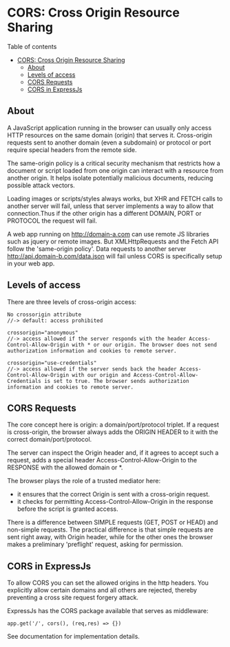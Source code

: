 # CORS: Cross Origin Resource Sharing
Table of contents
- [CORS: Cross Origin Resource Sharing](#cors-cross-origin-resource-sharing)
	- [About](#about)
	- [Levels of access](#levels-of-access)
	- [CORS Requests](#cors-requests)
	- [CORS in ExpressJs](#cors-in-expressjs)

## About
A JavaScript application running in the browser can usually only access HTTP resources on the same domain (origin) that serves it. Cross-origin requests  sent to another domain (even a subdomain) or protocol or port require special headers from the remote side.

The same-origin policy is a critical security mechanism that restricts how a document or script loaded from one origin can interact with a resource from another origin. It helps isolate potentially malicious documents, reducing possible attack vectors.

Loading images or scripts/styles always works, but XHR and FETCH calls to another server will fail, unless that server implements a way to allow that connection.Thus if the other origin has a different DOMAIN, PORT or PROTOCOL the request will fail. 

A web app running on http://domain-a.com can use remote JS libraries such as jquery or remote images. But XMLHttpRequests and the Fetch API follow the 'same-origin policy'. Data requests to another server http://api.domain-b.com/data.json will fail unless CORS is specifically setup in your web app. 

## Levels of access
There are three levels of cross-origin access:
```
No crossorigin attribute	
//-> default: access prohibited

crossorigin="anonymous" 	
//-> access allowed if the server responds with the header Access-Control-Allow-Origin with * or our origin. The browser does not send authorization information and cookies to remote server.

crossorigin="use-credentials" 
//-> access allowed if the server sends back the header Access-Control-Allow-Origin with our origin and Access-Control-Allow-Credentials is set to true. The browser sends authorization information and cookies to remote server.
```
## CORS Requests
The core concept here is origin: a domain/port/protocol triplet. If a request is cross-origin, the browser always adds the ORIGIN HEADER to it with the correct domain/port/protocol.

The server can inspect the Origin header and, if it agrees to accept such a request, adds a special header Access-Control-Allow-Origin to the RESPONSE with the allowed domain or *.

The browser plays the role of a trusted mediator here:
- it ensures that the correct Origin is sent with a cross-origin request.
- it checks for permitting Access-Control-Allow-Origin in the response before the script is granted access.

There is a difference between SIMPLE requests (GET, POST or HEAD) and non-simple requests. The practical difference is that simple requests are sent right away, with Origin header, while for the other ones the browser makes a preliminary 'preflight' request, asking for permission.

## CORS in ExpressJs
To allow CORS you can set the allowed origins in the http headers. You explicitly allow certain domains and all others are rejected, thereby preventing a cross site request forgery attack.

ExpressJs has the CORS package available that serves as middleware:
```
app.get('/', cors(), (req,res) => {})
```
See documentation for implementation details.